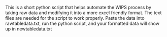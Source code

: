 This is a short python script that helps automate the WIPS process by taking raw data and modifying it into a more excel friendly format.
The text files are needed for the script to work properly. Paste the data into rawtabledata.txt, run the python script, and your formatted data will show up in newtabledata.txt
